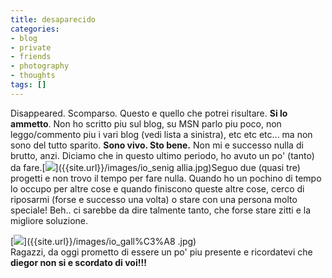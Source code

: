 ```yaml
---
title: desaparecido
categories:
- blog
- private
- friends
- photography
- thoughts
tags: []
---
```

Disappeared. Scomparso. Questo e quello che potrei risultare. **Si lo
ammetto**. Non ho scritto piu sul blog, su MSN parlo piu poco, non
leggo/commento piu i vari blog (vedi lista a sinistra), etc etc etc... ma non
sono del tutto sparito. **Sono vivo. Sto bene.** Non mi e successo nulla di
brutto, anzi. Diciamo che in questo ultimo periodo, ho avuto un po' (tanto) da
fare.[![]({{site.url}}/images/io_senigallia.jpg)]({{site.url}}/images/io_senig
allia.jpg)Seguo due (quasi tre) progetti e non trovo il tempo per fare nulla.
Quando ho un pochino di tempo lo occupo per altre cose e quando finiscono
queste altre cose, cerco di riposarmi (forse e successo una volta) o stare con
una persona molto speciale! Beh.. ci sarebbe da dire talmente tanto, che forse
stare zitti e la migliore soluzione.

  
[![]({{site.url}}/images/io_gall%C3%A8.jpg)]({{site.url}}/images/io_gall%C3%A8
.jpg)  
Ragazzi, da oggi prometto di essere un po' piu presente e ricordatevi che
**diegor non si e scordato di voi!!!**

